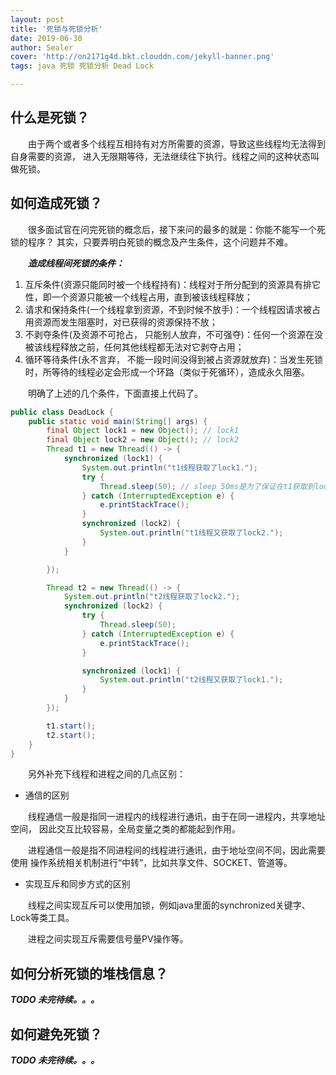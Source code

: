 ```yaml
---
layout: post
title: '死锁与死锁分析'
date: 2019-06-30
author: Sealer
cover: 'http://on2171g4d.bkt.clouddn.com/jekyll-banner.png'
tags: java 死锁 死锁分析 Dead Lock   

---
```


## 什么是死锁？
　　由于两个或者多个线程互相持有对方所需要的资源，导致这些线程均无法得到自身需要的资源，
进入无限期等待，无法继续往下执行。线程之间的这种状态叫做死锁。

## 如何造成死锁？
　　很多面试官在问完死锁的概念后，接下来问的最多的就是：你能不能写一个死锁的程序？
其实，只要弄明白死锁的概念及产生条件，这个问题并不难。

　　**_造成线程间死锁的条件：_**
1. 互斥条件(资源只能同时被一个线程持有)：线程对于所分配到的资源具有排它性，即一个资源只能被一个线程占用，直到被该线程释放； 
2. 请求和保持条件(一个线程拿到资源，不到时候不放手)：一个线程因请求被占用资源而发生阻塞时，对已获得的资源保持不放；
3. 不剥夺条件(及资源不可抢占， 只能别人放弃，不可强夺)：任何一个资源在没被该线程释放之前，任何其他线程都无法对它剥夺占用；
4. 循环等待条件(永不言弃， 不能一段时间没得到被占资源就放弃)：当发生死锁时，所等待的线程必定会形成一个环路（类似于死循环），造成永久阻塞。

　　明确了上述的几个条件，下面直接上代码了。
```java
public class DeadLock {
    public static void main(String[] args) {
        final Object lock1 = new Object(); // lock1
        final Object lock2 = new Object(); // lock2
        Thread t1 = new Thread(() -> {
            synchronized (lock1) {
                System.out.println("t1线程获取了lock1.");
                try {
                    Thread.sleep(50); // sleep 50ms是为了保证在t1获取到lock2之前，lock2能被t2获取到。线程t2的sleep同理。
                } catch (InterruptedException e) {
                    e.printStackTrace();
                }
                synchronized (lock2) {
                    System.out.println("t1线程又获取了lock2.");
                }
            }

        });

        Thread t2 = new Thread(() -> {
            System.out.println("t2线程获取了lock2.");
            synchronized (lock2) {
                try {
                    Thread.sleep(50);
                } catch (InterruptedException e) {
                    e.printStackTrace();
                }

                synchronized (lock1) {
                    System.out.println("t2线程又获取了lock1.");
                }
            }
        });

        t1.start();
        t2.start();
    }
}
```
　　另外补充下线程和进程之间的几点区别：
* 通信的区别

　　线程通信一般是指同一进程内的线程进行通讯，由于在同一进程内，共享地址空间，
因此交互比较容易，全局变量之类的都能起到作用。

　　进程通信一般是指不同进程间的线程进行通讯，由于地址空间不同，因此需要使用
操作系统相关机制进行“中转”，比如共享文件、SOCKET、管道等。

* 实现互斥和同步方式的区别

　　线程之间实现互斥可以使用加锁，例如java里面的synchronized关键字、 Lock等类工具。

　　进程之间实现互斥需要信号量PV操作等。

## 如何分析死锁的堆栈信息？
**_TODO 未完待续。。。_**

## 如何避免死锁？
**_TODO 未完待续。。。_**
